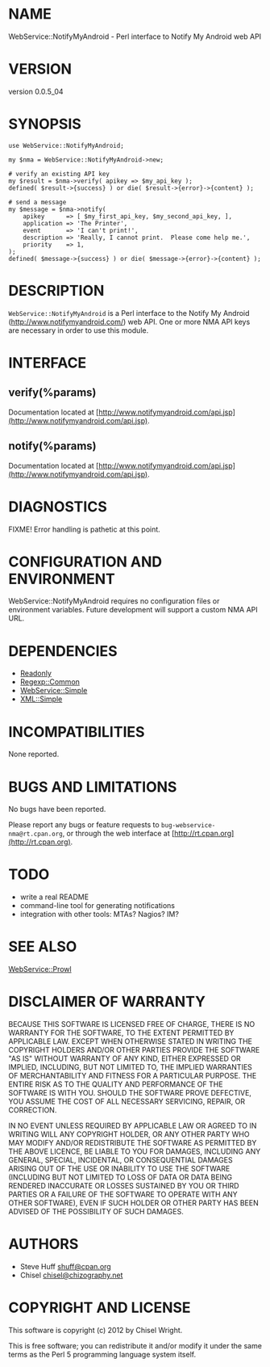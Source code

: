 # NAME

WebService::NotifyMyAndroid - Perl interface to Notify My Android web API

# VERSION

version 0.0.5_04

# SYNOPSIS

    use WebService::NotifyMyAndroid;

    my $nma = WebService::NotifyMyAndroid->new;

    # verify an existing API key
    my $result = $nma->verify( apikey => $my_api_key );
    defined( $result->{success} ) or die( $result->{error}->{content} );

    # send a message
    my $message = $nma->notify(
        apikey      => [ $my_first_api_key, $my_second_api_key, ],
        application => 'The Printer',
        event       => 'I can't print!',
        description => 'Really, I cannot print.  Please come help me.',
        priority    => 1,
    );
    defined( $message->{success} ) or die( $message->{error}->{content} );

# DESCRIPTION

`WebService::NotifyMyAndroid` is a Perl interface to the Notify My Android (http://www.notifymyandroid.com/) web API.  One or more NMA API keys are necessary in order to use this module.

# INTERFACE 

## verify(%params)

Documentation located at [http://www.notifymyandroid.com/api.jsp](http://www.notifymyandroid.com/api.jsp).

## notify(%params)

Documentation located at [http://www.notifymyandroid.com/api.jsp](http://www.notifymyandroid.com/api.jsp).

# DIAGNOSTICS

FIXME!  Error handling is pathetic at this point.

# CONFIGURATION AND ENVIRONMENT

WebService::NotifyMyAndroid requires no configuration files or environment variables.  Future development will support a custom NMA API URL.

# DEPENDENCIES

- [Readonly](http://search.cpan.org/perldoc?Readonly)
- [Regexp::Common](http://search.cpan.org/perldoc?Regexp::Common)
- [WebService::Simple](http://search.cpan.org/perldoc?WebService::Simple)
- [XML::Simple](http://search.cpan.org/perldoc?XML::Simple)

# INCOMPATIBILITIES

None reported.

# BUGS AND LIMITATIONS

No bugs have been reported.

Please report any bugs or feature requests to
`bug-webservice-nma@rt.cpan.org`, or through the web interface at
[http://rt.cpan.org](http://rt.cpan.org).

# TODO

- write a real README
- command-line tool for generating notifications
- integration with other tools: MTAs? Nagios? IM?

# SEE ALSO

[WebService::Prowl](http://search.cpan.org/perldoc?WebService::Prowl)

# DISCLAIMER OF WARRANTY

BECAUSE THIS SOFTWARE IS LICENSED FREE OF CHARGE, THERE IS NO WARRANTY
FOR THE SOFTWARE, TO THE EXTENT PERMITTED BY APPLICABLE LAW. EXCEPT WHEN
OTHERWISE STATED IN WRITING THE COPYRIGHT HOLDERS AND/OR OTHER PARTIES
PROVIDE THE SOFTWARE "AS IS" WITHOUT WARRANTY OF ANY KIND, EITHER
EXPRESSED OR IMPLIED, INCLUDING, BUT NOT LIMITED TO, THE IMPLIED
WARRANTIES OF MERCHANTABILITY AND FITNESS FOR A PARTICULAR PURPOSE. THE
ENTIRE RISK AS TO THE QUALITY AND PERFORMANCE OF THE SOFTWARE IS WITH
YOU. SHOULD THE SOFTWARE PROVE DEFECTIVE, YOU ASSUME THE COST OF ALL
NECESSARY SERVICING, REPAIR, OR CORRECTION.

IN NO EVENT UNLESS REQUIRED BY APPLICABLE LAW OR AGREED TO IN WRITING
WILL ANY COPYRIGHT HOLDER, OR ANY OTHER PARTY WHO MAY MODIFY AND/OR
REDISTRIBUTE THE SOFTWARE AS PERMITTED BY THE ABOVE LICENCE, BE
LIABLE TO YOU FOR DAMAGES, INCLUDING ANY GENERAL, SPECIAL, INCIDENTAL,
OR CONSEQUENTIAL DAMAGES ARISING OUT OF THE USE OR INABILITY TO USE
THE SOFTWARE (INCLUDING BUT NOT LIMITED TO LOSS OF DATA OR DATA BEING
RENDERED INACCURATE OR LOSSES SUSTAINED BY YOU OR THIRD PARTIES OR A
FAILURE OF THE SOFTWARE TO OPERATE WITH ANY OTHER SOFTWARE), EVEN IF
SUCH HOLDER OR OTHER PARTY HAS BEEN ADVISED OF THE POSSIBILITY OF
SUCH DAMAGES.

# AUTHORS

- Steve Huff <shuff@cpan.org>
- Chisel <chisel@chizography.net>

# COPYRIGHT AND LICENSE

This software is copyright (c) 2012 by Chisel Wright.

This is free software; you can redistribute it and/or modify it under
the same terms as the Perl 5 programming language system itself.